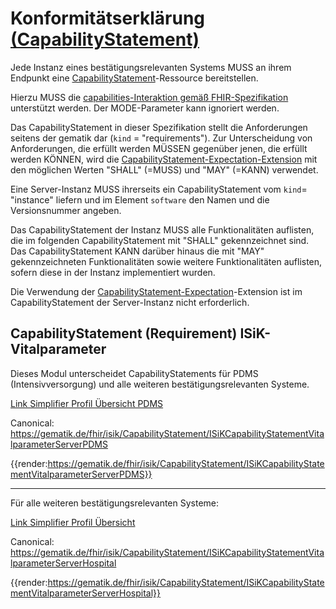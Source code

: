 # Konformitätserklärung [(CapabilityStatement)](https://hl7.org/fhir/R4/capabilitystatement.html)

Jede Instanz eines bestätigungsrelevanten Systems MUSS an ihrem Endpunkt eine [CapabilityStatement](https://hl7.org/fhir/R4/capabilitystatement.html)-Ressource bereitstellen.

Hierzu MUSS die [capabilities-Interaktion gemäß FHIR-Spezifikation](https://hl7.org/fhir/R4/http.html#capabilities) unterstützt werden.
Der MODE-Parameter kann ignoriert werden.

Das CapabilityStatement in dieser Spezifikation stellt die Anforderungen seitens der gematik dar (`kind` = "requirements"). Zur Unterscheidung von Anforderungen, die erfüllt werden MÜSSEN gegenüber jenen, die erfüllt werden KÖNNEN, wird die [CapabilityStatement-Expectation-Extension](https://hl7.org/fhir/R4/extension-capabilitystatement-expectation.html) mit den möglichen Werten "SHALL" (=MUSS) und "MAY" (=KANN) verwendet.

Eine Server-Instanz MUSS ihrerseits ein CapabilityStatement vom `kind`= "instance" liefern und im Element `software` den Namen und die Versionsnummer angeben.

Das CapabilityStatement der Instanz MUSS alle Funktionalitäten auflisten, die im folgenden CapabilityStatement mit "SHALL" gekennzeichnet sind. Das CapabilityStatement KANN darüber hinaus die mit "MAY" gekennzeichneten Funktionalitäten sowie weitere Funktionalitäten auflisten, sofern diese in der Instanz implementiert wurden.

Die Verwendung der [CapabilityStatement-Expectation](https://hl7.org/fhir/R4/extension-capabilitystatement-expectation.html)-Extension ist im CapabilityStatement der Server-Instanz nicht erforderlich.

## CapabilityStatement (Requirement) ISiK-Vitalparameter

Dieses Modul unterscheidet CapabilityStatements für PDMS (Intensivversorgung) und alle weiteren bestätigungsrelevanten Systeme. 

[Link Simplifier Profil Übersicht PDMS](https://simplifier.net/isik-vitalparameter-v4/isikcapabilitystatementvitalparameterserverpdms)

Canonical: https://gematik.de/fhir/isik/CapabilityStatement/ISiKCapabilityStatementVitalparameterServerPDMS

{{render:https://gematik.de/fhir/isik/CapabilityStatement/ISiKCapabilityStatementVitalparameterServerPDMS}}

---

Für alle weiteren bestätigungsrelevanten Systeme:


[Link Simplifier Profil Übersicht](https://simplifier.net/isik-vitalparameter-v4/isikcapabilitystatementvitalparameterserverhospital)

Canonical: https://gematik.de/fhir/isik/CapabilityStatement/ISiKCapabilityStatementVitalparameterServerHospital

{{render:https://gematik.de/fhir/isik/CapabilityStatement/ISiKCapabilityStatementVitalparameterServerHospital}}
